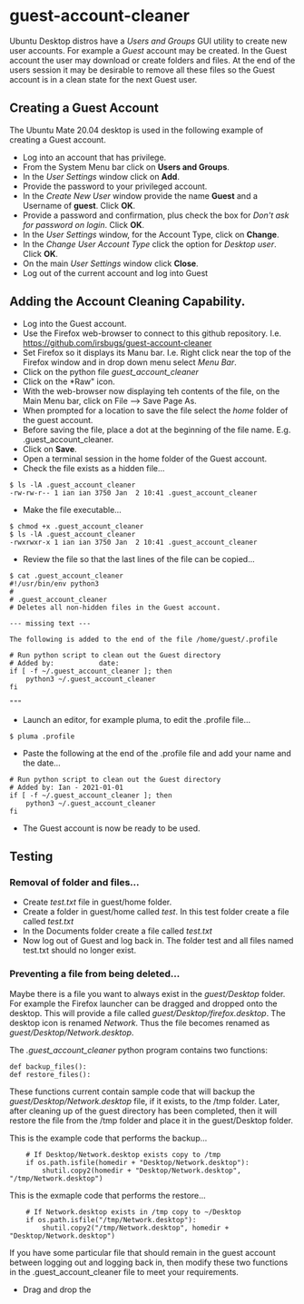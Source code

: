 # guest-account-cleaner

Ubuntu Desktop distros have a *Users and Groups* GUI utility to create new user accounts. For example a *Guest* account may be created. In the Guest account the user may download or create folders and files. At the end of the users session it may be desirable to remove all these files so the Guest account is in a clean state for the next Guest user.

## Creating a Guest Account

The Ubuntu Mate 20.04 desktop is used in the following example of creating a Guest account. 

* Log into an account that has privilege.
* From the System Menu bar click on **Users and Groups**.
* In the *User Settings* window click on **Add**.
* Provide the password to your privileged account.
* In the *Create New User* window provide the name **Guest** and a Username of **guest**. Click **OK**.
* Provide a password and confirmation, plus check the box for *Don't ask for password on login*. Click **OK**.
* In the *User Settings* window, for the Account Type, click on **Change**. 
* In the *Change User Account Type* click the option for *Desktop user*. Click **OK**.
* On the main *User Settings* window click **Close**.
* Log out of the current account and log into Guest

## Adding the Account Cleaning Capability.

* Log into the Guest account.
* Use the Firefox web-browser to connect to this github repository. I.e. https://github.com/irsbugs/guest-account-cleaner
* Set Firefox so it displays its Manu bar. I.e. Right click near the top of the Firefox window and in drop down menu select *Menu Bar*.
* Click on the python file *guest_account_cleaner*
* Click on the *Raw" icon.
* With the web-browser now displaying teh contents of the file, on the Main Menu bar, click on File --> Save Page As.
* When prompted for a location to save the file select the *home* folder of the guest account.
* Before saving the file, place a dot at the beginning of the file name. E.g. .guest_account_cleaner.
* Click on **Save**.
* Open a terminal session in the home folder of the Guest account.
* Check the file exists as a hidden file...
```
$ ls -lA .guest_account_cleaner
-rw-rw-r-- 1 ian ian 3750 Jan  2 10:41 .guest_account_cleaner
```
* Make the file executable...
```
$ chmod +x .guest_account_cleaner
$ ls -lA .guest_account_cleaner
-rwxrwxr-x 1 ian ian 3750 Jan  2 10:41 .guest_account_cleaner
```
* Review the file so that the last lines of the file can be copied...
```
$ cat .guest_account_cleaner
#!/usr/bin/env python3
#
# .guest_account_cleaner
# Deletes all non-hidden files in the Guest account.

--- missing text ---

The following is added to the end of the file /home/guest/.profile

# Run python script to clean out the Guest directory
# Added by:           date:
if [ -f ~/.guest_account_cleaner ]; then
    python3 ~/.guest_account_cleaner
fi
        
"""
```
* Launch an editor, for example pluma, to edit the .profile file...
```
$ pluma .profile
```
* Paste the following at the end of the .profile file and add your name and the date...
```
# Run python script to clean out the Guest directory
# Added by: Ian - 2021-01-01
if [ -f ~/.guest_account_cleaner ]; then
    python3 ~/.guest_account_cleaner
fi
```
* The Guest account is now be ready to be used.


## Testing

### Removal of folder and files...

* Create *test.txt* file in guest/home folder.
* Create a folder in guest/home called *test*. In this test folder create a file called *test.txt*
* In the Documents folder create a file called *test.txt*
* Now log out of Guest and log back in. The folder test and all files named test.txt should no longer exist.

### Preventing a file from being deleted...

Maybe there is a file you want to always exist in the *guest/Desktop* folder. For example the Firefox launcher can be dragged and dropped onto the desktop. This will provide a file called *guest/Desktop/firefox.desktop*. The desktop icon is renamed *Network*. Thus the file becomes renamed as *guest/Desktop/Network.desktop*.

The *.guest_account_cleaner* python program contains two functions:
```
def backup_files():
def restore_files():
```
These functions current contain sample code that will backup the *guest/Desktop/Network.desktop* file, if it exists, to the /tmp folder. Later, after cleaning up of the guest directory has been completed, then it will restore the file from the /tmp folder and place it in the guest/Desktop folder.

This is the example code that performs the backup...
```
    # If Desktop/Network.desktop exists copy to /tmp
    if os.path.isfile(homedir + "Desktop/Network.desktop"): 
        shutil.copy2(homedir + "Desktop/Network.desktop", "/tmp/Network.desktop")
```

This is the exmaple code that performs the restore...
```
    # If Network.desktop exists in /tmp copy to ~/Desktop 
    if os.path.isfile("/tmp/Network.desktop"):
        shutil.copy2("/tmp/Network.desktop", homedir + "Desktop/Network.desktop")
```

If you have some particular file that should remain in the guest account between logging out and logging back in, then modify these two functions in the .guest_account_cleaner file to meet your requirements.







* Drag and drop the 
